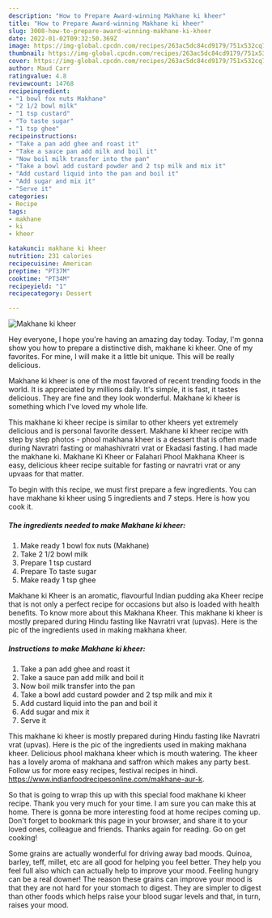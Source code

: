 ```yaml
---
description: "How to Prepare Award-winning Makhane ki kheer"
title: "How to Prepare Award-winning Makhane ki kheer"
slug: 3008-how-to-prepare-award-winning-makhane-ki-kheer
date: 2022-01-02T09:32:50.369Z
image: https://img-global.cpcdn.com/recipes/263ac5dc84cd9179/751x532cq70/makhane-ki-kheer-recipe-main-photo.jpg
thumbnail: https://img-global.cpcdn.com/recipes/263ac5dc84cd9179/751x532cq70/makhane-ki-kheer-recipe-main-photo.jpg
cover: https://img-global.cpcdn.com/recipes/263ac5dc84cd9179/751x532cq70/makhane-ki-kheer-recipe-main-photo.jpg
author: Maud Carr
ratingvalue: 4.8
reviewcount: 14768
recipeingredient:
- "1 bowl fox nuts Makhane"
- "2 1/2 bowl milk"
- "1 tsp custard"
- "To taste sugar"
- "1 tsp ghee"
recipeinstructions:
- "Take a pan add ghee and roast it"
- "Take a sauce pan add milk and boil it"
- "Now boil milk transfer into the pan"
- "Take a bowl add custard powder and 2 tsp milk and mix it"
- "Add custard liquid into the pan and boil it"
- "Add sugar and mix it"
- "Serve it"
categories:
- Recipe
tags:
- makhane
- ki
- kheer

katakunci: makhane ki kheer 
nutrition: 231 calories
recipecuisine: American
preptime: "PT37M"
cooktime: "PT34M"
recipeyield: "1"
recipecategory: Dessert

---
```



![Makhane ki kheer](https://img-global.cpcdn.com/recipes/263ac5dc84cd9179/751x532cq70/makhane-ki-kheer-recipe-main-photo.jpg)

Hey everyone, I hope you're having an amazing day today. Today, I'm gonna show you how to prepare a distinctive dish, makhane ki kheer. One of my favorites. For mine, I will make it a little bit unique. This will be really delicious.

Makhane ki kheer is one of the most favored of recent trending foods in the world. It is appreciated by millions daily. It's simple, it is fast, it tastes delicious. They are fine and they look wonderful. Makhane ki kheer is something which I've loved my whole life.

This makhane ki kheer recipe is similar to other kheers yet extremely delicious and is personal favorite dessert. Makhane ki kheer recipe with step by step photos - phool makhana kheer is a dessert that is often made during Navratri fasting or mahashivratri vrat or Ekadasi fasting. I had made the makhane ki. Makhane Ki Kheer or Falahari Phool Makhana Kheer is easy, delicious kheer recipe suitable for fasting or navratri vrat or any upvaas for that matter.


To begin with this recipe, we must first prepare a few ingredients. You can have makhane ki kheer using 5 ingredients and 7 steps. Here is how you cook it.

<!--inarticleads1-->

##### The ingredients needed to make Makhane ki kheer:

1. Make ready 1 bowl fox nuts (Makhane)
1. Take 2 1/2 bowl milk
1. Prepare 1 tsp custard
1. Prepare To taste sugar
1. Make ready 1 tsp ghee


Makhane ki Kheer is an aromatic, flavourful Indian pudding aka Kheer recipe that is not only a perfect recipe for occasions but also is loaded with health benefits. To know more about this Makhana Kheer. This makhane ki kheer is mostly prepared during Hindu fasting like Navratri vrat (upvas). Here is the pic of the ingredients used in making makhana kheer. 

<!--inarticleads2-->

##### Instructions to make Makhane ki kheer:

1. Take a pan add ghee and roast it
1. Take a sauce pan add milk and boil it
1. Now boil milk transfer into the pan
1. Take a bowl add custard powder and 2 tsp milk and mix it
1. Add custard liquid into the pan and boil it
1. Add sugar and mix it
1. Serve it


This makhane ki kheer is mostly prepared during Hindu fasting like Navratri vrat (upvas). Here is the pic of the ingredients used in making makhana kheer. Delicious phool makhana kheer which is mouth watering. The kheer has a lovely aroma of makhana and saffron which makes any party best. Follow us for more easy recipes, festival recipes in hindi. https://www.indianfoodrecipesonline.com/makhane-aur-k. 

So that is going to wrap this up with this special food makhane ki kheer recipe. Thank you very much for your time. I am sure you can make this at home. There is gonna be more interesting food at home recipes coming up. Don't forget to bookmark this page in your browser, and share it to your loved ones, colleague and friends. Thanks again for reading. Go on get cooking!

Some grains are actually wonderful for driving away bad moods. Quinoa, barley, teff, millet, etc are all good for helping you feel better. They help you feel full also which can actually help to improve your mood. Feeling hungry can be a real downer! The reason these grains can improve your mood is that they are not hard for your stomach to digest. They are simpler to digest than other foods which helps raise your blood sugar levels and that, in turn, raises your mood.
